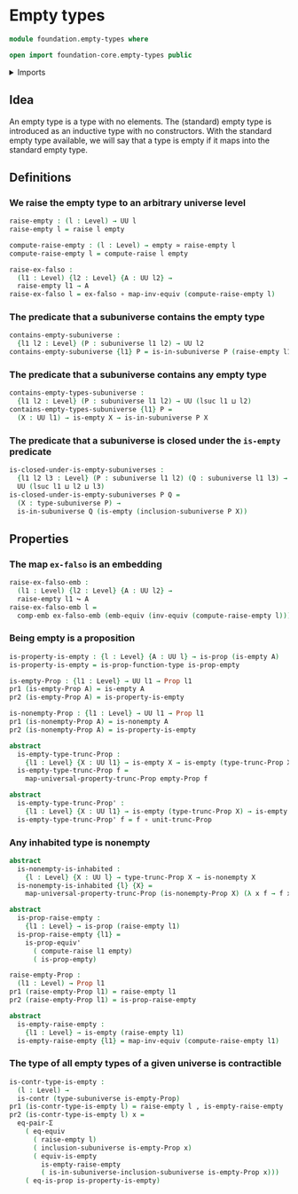 # Empty types

```agda
module foundation.empty-types where

open import foundation-core.empty-types public
```

<details><summary>Imports</summary>

```agda
open import foundation.dependent-pair-types
open import foundation.embeddings
open import foundation.equivalences
open import foundation.propositional-truncations
open import foundation.propositions
open import foundation.raising-universe-levels
open import foundation.subuniverses
open import foundation.univalence
open import foundation.universe-levels

open import foundation-core.contractible-types
open import foundation-core.equality-dependent-pair-types
open import foundation-core.function-types
```

</details>

## Idea

An empty type is a type with no elements. The (standard) empty type is
introduced as an inductive type with no constructors. With the standard empty
type available, we will say that a type is empty if it maps into the standard
empty type.

## Definitions

### We raise the empty type to an arbitrary universe level

```agda
raise-empty : (l : Level) → UU l
raise-empty l = raise l empty

compute-raise-empty : (l : Level) → empty ≃ raise-empty l
compute-raise-empty l = compute-raise l empty

raise-ex-falso :
  (l1 : Level) {l2 : Level} {A : UU l2} →
  raise-empty l1 → A
raise-ex-falso l = ex-falso ∘ map-inv-equiv (compute-raise-empty l)
```

### The predicate that a subuniverse contains the empty type

```agda
contains-empty-subuniverse :
  {l1 l2 : Level} (P : subuniverse l1 l2) → UU l2
contains-empty-subuniverse {l1} P = is-in-subuniverse P (raise-empty l1)
```

### The predicate that a subuniverse contains any empty type

```agda
contains-empty-types-subuniverse :
  {l1 l2 : Level} (P : subuniverse l1 l2) → UU (lsuc l1 ⊔ l2)
contains-empty-types-subuniverse {l1} P =
  (X : UU l1) → is-empty X → is-in-subuniverse P X
```

### The predicate that a subuniverse is closed under the `is-empty` predicate

```agda
is-closed-under-is-empty-subuniverses :
  {l1 l2 l3 : Level} (P : subuniverse l1 l2) (Q : subuniverse l1 l3) →
  UU (lsuc l1 ⊔ l2 ⊔ l3)
is-closed-under-is-empty-subuniverses P Q =
  (X : type-subuniverse P) →
  is-in-subuniverse Q (is-empty (inclusion-subuniverse P X))
```

## Properties

### The map `ex-falso` is an embedding

```agda
raise-ex-falso-emb :
  (l1 : Level) {l2 : Level} {A : UU l2} →
  raise-empty l1 ↪ A
raise-ex-falso-emb l =
  comp-emb ex-falso-emb (emb-equiv (inv-equiv (compute-raise-empty l)))
```

### Being empty is a proposition

```agda
is-property-is-empty : {l : Level} {A : UU l} → is-prop (is-empty A)
is-property-is-empty = is-prop-function-type is-prop-empty

is-empty-Prop : {l1 : Level} → UU l1 → Prop l1
pr1 (is-empty-Prop A) = is-empty A
pr2 (is-empty-Prop A) = is-property-is-empty

is-nonempty-Prop : {l1 : Level} → UU l1 → Prop l1
pr1 (is-nonempty-Prop A) = is-nonempty A
pr2 (is-nonempty-Prop A) = is-property-is-empty
```

```agda
abstract
  is-empty-type-trunc-Prop :
    {l1 : Level} {X : UU l1} → is-empty X → is-empty (type-trunc-Prop X)
  is-empty-type-trunc-Prop f =
    map-universal-property-trunc-Prop empty-Prop f

abstract
  is-empty-type-trunc-Prop' :
    {l1 : Level} {X : UU l1} → is-empty (type-trunc-Prop X) → is-empty X
  is-empty-type-trunc-Prop' f = f ∘ unit-trunc-Prop
```

### Any inhabited type is nonempty

```agda
abstract
  is-nonempty-is-inhabited :
    {l : Level} {X : UU l} → type-trunc-Prop X → is-nonempty X
  is-nonempty-is-inhabited {l} {X} =
    map-universal-property-trunc-Prop (is-nonempty-Prop X) (λ x f → f x)
```

```agda
abstract
  is-prop-raise-empty :
    {l1 : Level} → is-prop (raise-empty l1)
  is-prop-raise-empty {l1} =
    is-prop-equiv'
      ( compute-raise l1 empty)
      ( is-prop-empty)

raise-empty-Prop :
  (l1 : Level) → Prop l1
pr1 (raise-empty-Prop l1) = raise-empty l1
pr2 (raise-empty-Prop l1) = is-prop-raise-empty

abstract
  is-empty-raise-empty :
    {l1 : Level} → is-empty (raise-empty l1)
  is-empty-raise-empty {l1} = map-inv-equiv (compute-raise-empty l1)
```

### The type of all empty types of a given universe is contractible

```agda
is-contr-type-is-empty :
  (l : Level) →
  is-contr (type-subuniverse is-empty-Prop)
pr1 (is-contr-type-is-empty l) = raise-empty l , is-empty-raise-empty
pr2 (is-contr-type-is-empty l) x =
  eq-pair-Σ
    ( eq-equiv
      ( raise-empty l)
      ( inclusion-subuniverse is-empty-Prop x)
      ( equiv-is-empty
        is-empty-raise-empty
        ( is-in-subuniverse-inclusion-subuniverse is-empty-Prop x)))
    ( eq-is-prop is-property-is-empty)
```
